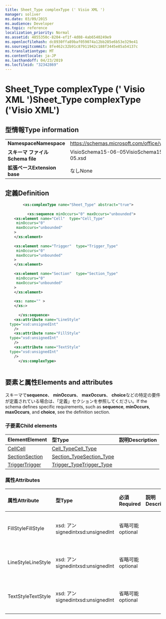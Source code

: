 ```yaml
---
title: Sheet_Type complexType (' Visio XML ')
manager: soliver
ms.date: 03/09/2015
ms.audience: Developer
ms.topic: reference
localization_priority: Normal
ms.assetid: 4855350c-8204-ef1f-4d08-4ab6540249e9
ms.openlocfilehash: dc8930ffa89baf059074a12bb285e6b53e329e41
ms.sourcegitcommit: 8fe462c32b91c87911942c188f3445e85a54137c
ms.translationtype: MT
ms.contentlocale: ja-JP
ms.lasthandoff: 04/23/2019
ms.locfileid: "32342869"
---
```

# <a name="sheettype-complextype-visio-xml"></a><span data-ttu-id="fcf9a-102">Sheet_Type complexType (' Visio XML ')</span><span class="sxs-lookup"><span data-stu-id="fcf9a-102">Sheet_Type complexType ('Visio XML')</span></span>

## <a name="type-information"></a><span data-ttu-id="fcf9a-103">型情報</span><span class="sxs-lookup"><span data-stu-id="fcf9a-103">Type information</span></span>

|||
|:-----|:-----|
|<span data-ttu-id="fcf9a-104">**Namespace**</span><span class="sxs-lookup"><span data-stu-id="fcf9a-104">**Namespace**</span></span> <br/> |https://schemas.microsoft.com/office/visio/2011/1/core  <br/> |
|<span data-ttu-id="fcf9a-105">**スキーマ ファイル**</span><span class="sxs-lookup"><span data-stu-id="fcf9a-105">**Schema file**</span></span> <br/> |<span data-ttu-id="fcf9a-106">VisioSchema15-06-05</span><span class="sxs-lookup"><span data-stu-id="fcf9a-106">VisioSchema15-2012-06-05.xsd</span></span>  <br/> |
|<span data-ttu-id="fcf9a-107">**拡張ベース**</span><span class="sxs-lookup"><span data-stu-id="fcf9a-107">**Extension base**</span></span> <br/> |<span data-ttu-id="fcf9a-108">なし</span><span class="sxs-lookup"><span data-stu-id="fcf9a-108">None</span></span>  <br/> |
   
## <a name="definition"></a><span data-ttu-id="fcf9a-109">定義</span><span class="sxs-lookup"><span data-stu-id="fcf9a-109">Definition</span></span>

```XML
        <xs:complexType name="Sheet_Type" abstract="true">
        
          <xs:sequence minOccurs="0" maxOccurs="unbounded">
    <xs:element name="Cell"  type="Cell_Type"
     minOccurs="0"
     maxOccurs="unbounded"
    >
    </xs:element>
    
    <xs:element name="Trigger"  type="Trigger_Type"
     minOccurs="0"
     maxOccurs="unbounded"
    >
    </xs:element>
    
    <xs:element name="Section"  type="Section_Type"
     minOccurs="0"
     maxOccurs="unbounded"
    >
    </xs:element>
    
    <xs: name="" >
    </xs:>
    
      </xs:sequence>
    <xs:attribute name="LineStyle"
  type="xsd:unsignedInt"
    />
    <xs:attribute name="FillStyle"
  type="xsd:unsignedInt"
    />
    <xs:attribute name="TextStyle"
  type="xsd:unsignedInt"
    />
      </xs:complexType>
      
```

## <a name="elements-and-attributes"></a><span data-ttu-id="fcf9a-110">要素と属性</span><span class="sxs-lookup"><span data-stu-id="fcf9a-110">Elements and attributes</span></span>

<span data-ttu-id="fcf9a-111">スキーマで**sequence**、 **minOccurs**、 **maxOccurs**、 **choice**などの特定の要件が定義されている場合は、「定義」セクションを参照してください。</span><span class="sxs-lookup"><span data-stu-id="fcf9a-111">If the schema defines specific requirements, such as **sequence**, **minOccurs**, **maxOccurs**, and **choice**, see the definition section.</span></span> 
  
### <a name="child-elements"></a><span data-ttu-id="fcf9a-112">子要素</span><span class="sxs-lookup"><span data-stu-id="fcf9a-112">Child elements</span></span>

|<span data-ttu-id="fcf9a-113">**Element**</span><span class="sxs-lookup"><span data-stu-id="fcf9a-113">**Element**</span></span>|<span data-ttu-id="fcf9a-114">**型**</span><span class="sxs-lookup"><span data-stu-id="fcf9a-114">**Type**</span></span>|<span data-ttu-id="fcf9a-115">**説明**</span><span class="sxs-lookup"><span data-stu-id="fcf9a-115">**Description**</span></span>|
|:-----|:-----|:-----|
|[<span data-ttu-id="fcf9a-116">Cell</span><span class="sxs-lookup"><span data-stu-id="fcf9a-116">Cell</span></span>](cell-elementvisio-xml.md) <br/> |[<span data-ttu-id="fcf9a-117">Cell_Type</span><span class="sxs-lookup"><span data-stu-id="fcf9a-117">Cell_Type</span></span>](cell_type-complextypevisio-xml.md) <br/> ||
|[<span data-ttu-id="fcf9a-118">Section</span><span class="sxs-lookup"><span data-stu-id="fcf9a-118">Section</span></span>](section-element-sheet_type-complextypevisio-xml.md) <br/> |[<span data-ttu-id="fcf9a-119">Section_Type</span><span class="sxs-lookup"><span data-stu-id="fcf9a-119">Section_Type</span></span>](section_type-complextypevisio-xml.md) <br/> ||
|[<span data-ttu-id="fcf9a-120">Trigger</span><span class="sxs-lookup"><span data-stu-id="fcf9a-120">Trigger</span></span>](trigger-elementvisio-xml.md) <br/> |[<span data-ttu-id="fcf9a-121">Trigger_Type</span><span class="sxs-lookup"><span data-stu-id="fcf9a-121">Trigger_Type</span></span>](trigger_type-complextypevisio-xml.md) <br/> ||
   
### <a name="attributes"></a><span data-ttu-id="fcf9a-122">属性</span><span class="sxs-lookup"><span data-stu-id="fcf9a-122">Attributes</span></span>

|<span data-ttu-id="fcf9a-123">**属性**</span><span class="sxs-lookup"><span data-stu-id="fcf9a-123">**Attribute**</span></span>|<span data-ttu-id="fcf9a-124">**型**</span><span class="sxs-lookup"><span data-stu-id="fcf9a-124">**Type**</span></span>|<span data-ttu-id="fcf9a-125">**必須**</span><span class="sxs-lookup"><span data-stu-id="fcf9a-125">**Required**</span></span>|<span data-ttu-id="fcf9a-126">**説明**</span><span class="sxs-lookup"><span data-stu-id="fcf9a-126">**Description**</span></span>|<span data-ttu-id="fcf9a-127">**可能な値**</span><span class="sxs-lookup"><span data-stu-id="fcf9a-127">**Possible values**</span></span>|
|:-----|:-----|:-----|:-----|:-----|
|<span data-ttu-id="fcf9a-128">FillStyle</span><span class="sxs-lookup"><span data-stu-id="fcf9a-128">FillStyle</span></span>  <br/> |<span data-ttu-id="fcf9a-129">xsd: アン signedint</span><span class="sxs-lookup"><span data-stu-id="fcf9a-129">xsd:unsignedInt</span></span>  <br/> |<span data-ttu-id="fcf9a-130">省略可能</span><span class="sxs-lookup"><span data-stu-id="fcf9a-130">optional</span></span>  <br/> ||<span data-ttu-id="fcf9a-131">xsd:/signedint 型の値。</span><span class="sxs-lookup"><span data-stu-id="fcf9a-131">Values of the xsd:unsignedInt type.</span></span>  <br/> |
|<span data-ttu-id="fcf9a-132">LineStyle</span><span class="sxs-lookup"><span data-stu-id="fcf9a-132">LineStyle</span></span>  <br/> |<span data-ttu-id="fcf9a-133">xsd: アン signedint</span><span class="sxs-lookup"><span data-stu-id="fcf9a-133">xsd:unsignedInt</span></span>  <br/> |<span data-ttu-id="fcf9a-134">省略可能</span><span class="sxs-lookup"><span data-stu-id="fcf9a-134">optional</span></span>  <br/> ||<span data-ttu-id="fcf9a-135">xsd:/signedint 型の値。</span><span class="sxs-lookup"><span data-stu-id="fcf9a-135">Values of the xsd:unsignedInt type.</span></span>  <br/> |
|<span data-ttu-id="fcf9a-136">TextStyle</span><span class="sxs-lookup"><span data-stu-id="fcf9a-136">TextStyle</span></span>  <br/> |<span data-ttu-id="fcf9a-137">xsd: アン signedint</span><span class="sxs-lookup"><span data-stu-id="fcf9a-137">xsd:unsignedInt</span></span>  <br/> |<span data-ttu-id="fcf9a-138">省略可能</span><span class="sxs-lookup"><span data-stu-id="fcf9a-138">optional</span></span>  <br/> ||<span data-ttu-id="fcf9a-139">xsd:/signedint 型の値。</span><span class="sxs-lookup"><span data-stu-id="fcf9a-139">Values of the xsd:unsignedInt type.</span></span>  <br/> |
   

